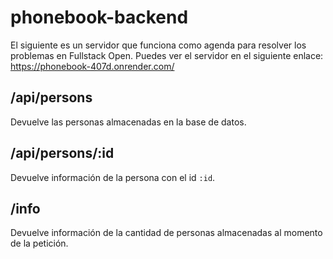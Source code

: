 # phonebook-backend

El siguiente es un servidor que funciona como agenda para resolver los problemas en Fullstack Open. Puedes ver el servidor en el siguiente enlace: https://phonebook-407d.onrender.com/

## /api/persons

Devuelve las personas almacenadas en la base de datos.

## /api/persons/:id

Devuelve información de la persona con el id `:id`.

## /info

Devuelve información de la cantidad de personas almacenadas al momento de la petición.